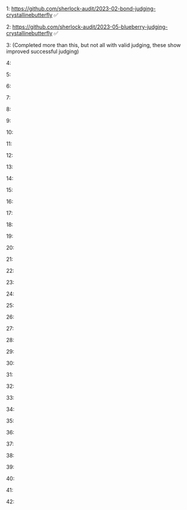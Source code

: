 1: https://github.com/sherlock-audit/2023-02-bond-judging-crystallinebutterfly ✅

2: https://github.com/sherlock-audit/2023-05-blueberry-judging-crystallinebutterfly ✅

3: (Completed more than this, but not all with valid judging, these show improved successful judging)

4: 

5:

6:

7:

8:

9:

10:

11:

12:

13:

14:

15:

16:

17:

18:

19:

20:

21:

22:

23:

24:

25:

26:

27:

28:

29:

30:

31:

32:

33:

34:

35:

36:

37:

38:

39:

40:

41:

42: